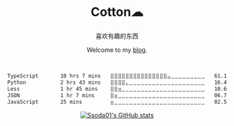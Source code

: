 <div align="center">
  <h1 align="center">
    <p>Cotton☁</p> 
  </h1>
   <p align="center">
   喜欢有趣的东西
   </p>
</div>
<div align="center">
  
  Welcome to my [blog](https://learning-frontend-without-soda.vercel.app/).
  
</div>
<div height="16px"> &nbsp; </div>
<div align="center">

<!--START_SECTION:waka-->

```txt
TypeScript       10 hrs 7 mins   ⣿⣿⣿⣿⣿⣿⣿⣿⣿⣿⣿⣿⣿⣿⣿⣤⣀⣀⣀⣀⣀⣀⣀⣀⣀   61.10 %
Python           2 hrs 43 mins   ⣿⣿⣿⣿⣄⣀⣀⣀⣀⣀⣀⣀⣀⣀⣀⣀⣀⣀⣀⣀⣀⣀⣀⣀⣀   16.42 %
Less             1 hr 45 mins    ⣿⣿⣶⣀⣀⣀⣀⣀⣀⣀⣀⣀⣀⣀⣀⣀⣀⣀⣀⣀⣀⣀⣀⣀⣀   10.64 %
JSON             1 hr 7 mins     ⣿⣶⣀⣀⣀⣀⣀⣀⣀⣀⣀⣀⣀⣀⣀⣀⣀⣀⣀⣀⣀⣀⣀⣀⣀   06.76 %
JavaScript       25 mins         ⣶⣀⣀⣀⣀⣀⣀⣀⣀⣀⣀⣀⣀⣀⣀⣀⣀⣀⣀⣀⣀⣀⣀⣀⣀   02.56 %
```

<!--END_SECTION:waka-->

[![Ssoda01's GitHub stats](https://github-readme-stats.vercel.app/api?username=ssoda01)](https://github.com/ssoda01)

</div>
